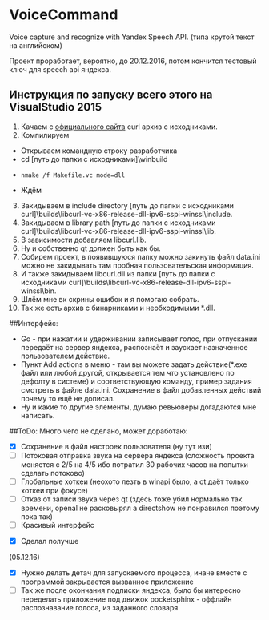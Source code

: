 # VoiceCommand
Voice capture and recognize with Yandex Speech API. (типа крутой текст на английском)

Проект проработает, вероятно, до 20.12.2016, потом кончится тестовый ключ для speech api яндекса.


## Инструкция по запуску всего этого на VisualStudio 2015
1. Качаем c [официального сайта](https://curl.haxx.se/download.html) curl архив с исходниками.
2. Компилируем
 * Открываем командную строку разработчика
 * cd [путь до папки с исходниками]\winbuild
 *     nmake /f Makefile.vc mode=dll
 * Ждём
3. Закидываем в include directory [путь до папки с исходниками curl]\builds\libcurl-vc-x86-release-dll-ipv6-sspi-winssl\include.
4. Закидываем в library path [путь до папки с исходниками curl]\builds\libcurl-vc-x86-release-dll-ipv6-sspi-winssl\lib.
5. В зависимости добавляем libcurl.lib.
6. Ну и собственно qt должен быть как бы.
7. Собирем проект, в появившуюся папку можно закинуть файл data.ini
 можно не закидывать там пробная пользовательская информация.
8. И также закидываем libcurl.dll из папки [путь до папки с исходниками curl]\builds\libcurl-vc-x86-release-dll-ipv6-sspi-winssl\bin.
9. Шлём мне вк скрины ошибок и я помогаю собрать.
10. Так же есть архив с бинарниками и необходимыми *.dll.

##Интерфейс:
* Go - при нажатии и удерживании записывает голос, при отпускании передаёт на сервер яндекса,
распознаёт и заускает назначенное пользователем действие.
* Пункт Add actions в меню - там вы можете задать действие(*.exe файл или любой другой, 
открывается тем что установлено по дефолту в системе) и соответствующую команду, пример задания смотреть в файле data.ini. Cохранение в файл
добавленных действий почему то ещё не дописал.
* Ну и какие то другие элементы, думаю ревьюверы догадаются мне написать.


##ToDo:
Много чего не сделано, может доработаю:
- [x] Сохранение в файл настроек пользователя (ну тут изи)
- [ ] Потоковая отправка звука на сервера яндекса (сложность проекта меняется с 2/5 на 4/5 ибо потратил 30 рабочих часов на попытки сделать потоково)
- [ ] Глобальные хоткеи (неохото лезть в winapi было, а qt даёт только хоткеи при фокусе)
- [ ] Отказ от записи звука через qt (здесь тоже убил нормально так времени, openal не расковырял а directshow не понравился поэтому пока так)
- [ ] Красивый интерфейс
* [x] Сделал получше

(05.12.16)
- [x] Нужно делать детач для запускаемого процесса, иначе вместе с программой закрывается вызванное
приложение
- [ ] Так же после окончания подписки яндекса, было бы интересно переделать приложение под движок pocketsphinx -
оффлайн распознавание голоса, из заданного словаря
